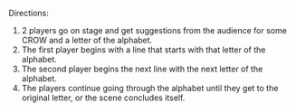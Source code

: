 
Directions:
1. 2 players go on stage and get suggestions from the audience for some CROW and a letter of the alphabet.
2. The first player begins with a line that starts with that letter of the alphabet.
3. The second player begins the next line with the next letter of the alphabet.
4. The players continue going through the alphabet until they get to the original letter, or the scene concludes itself.
